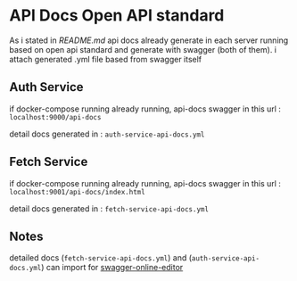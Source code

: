# API Docs Open API standard


As i stated in *README.md* api docs already generate in each server running based on open api standard and generate with swagger (both of them).
i attach generated .yml file based from swagger itself

## Auth Service
if docker-compose running already running, api-docs swagger in this url :
`localhost:9000/api-docs`

detail docs generated in :
`auth-service-api-docs.yml`
## Fetch Service
if docker-compose running already running, api-docs swagger in this url :
`localhost:9001/api-docs/index.html`

detail docs generated in :
`fetch-service-api-docs.yml`


## Notes
detailed docs (`fetch-service-api-docs.yml`) and (`auth-service-api-docs.yml`) can import for [swagger-online-editor](https://editor.swagger.io/)